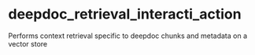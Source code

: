 # deepdoc_retrieval_interacti_action
Performs context retrieval specific to deepdoc chunks and metadata on a vector store
